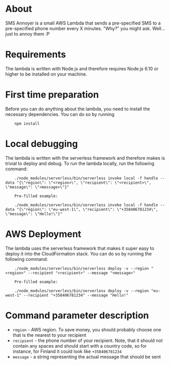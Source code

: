 # About
SMS Annoyer is a small AWS Lambda that sends a pre-specified SMS to a pre-specified phone number
every X minutes. "Why?" you might ask. Well... just to annoy them :P

# Requirements
The lambda is written with Node.js and therefore requires Node.js 6.10 or higher to be installed on your machine.

# First time preparation
Before you can do anything about the lambda, you need to install the necessary dependencies.
You can do so by running

        npm install
        
# Local debugging
The lambda is written with the serverless framework and therefore makes is trivial to deploy and debug.
To run the lambda locally, run the following command:

        ./node_modules/serverless/bin/serverless invoke local -f handle --data "{\"region\": \"<region>\", \"recipient\": \"<recipient>\", \"message\": \"<message>\"}"
        
        Pre-filled example:
        
        ./node_modules/serverless/bin/serverless invoke local -f handle --data "{\"region\": \"eu-west-1\", \"recipient\": \"+358406781234\", \"message\": \"Hello!\"}"

# AWS Deployment
The lambda uses the serverless framework that makes it super easy to deploy it into the CloudFormation stack.
You can do so by running the following command:
        
        ./node_modules/serverless/bin/serverless deploy -v --region "<region>" --recipient "<recipient>" --message "<message>"
        
        Pre-filled example:
        
        ./node_modules/serverless/bin/serverless deploy -v --region "eu-west-1" --recipient "+358406781234" --message "Hello!"

# Command parameter description
* `region` - AWS region. To save money, you should probably choose one that is the nearest to your recipient
* `recipient` - the phone number of your recipient. Note, that it should not contain any spaces and should start with a country code, so for instance, for Finland it could look like `+358406781234`
* `message` - a string representing the actual message that should be sent
